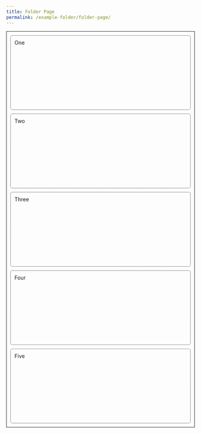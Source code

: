 ```yaml
---
title: Folder Page
permalink: /example-folder/folder-page/
---
```

<style>
.wrapper {
  display: grid;
  border:solid 1px;
  grid-template-columns: repeat(autofit, minmax(100px, 1fr));
  grid-auto-rows: 200px;
  column-gap: 10px;
  row-gap: 10px;
  padding:10px
}

.box{
  border: dotted 1px;
  border-radius: 5px;
  padding: 10px;
}
</style>

<div class="wrapper">
  <div class="box">One</div>
  <div class="box">Two</div>
  <div class="box">Three</div>
  <div class="box">Four</div>
  <div class="box">Five</div>
</div>